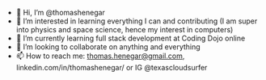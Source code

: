 - 👋 Hi, I’m @thomashenegar
- 👀 I’m interested in learning everything I can and contributing (I am super into physics and space science, hence my interest in computers)
- 🌱 I’m currently learning full stack development at Coding Dojo online
- 💞️ I’m looking to collaborate on anything and everything
- 📫 How to reach me: thomas.henegar@gmail.com, linkedin.com/in/thomashenegar/ or IG @texascloudsurfer

<!---
thomashenegar/thomashenegar is a ✨ special ✨ repository because its `README.md` (this file) appears on your GitHub profile.
You can click the Preview link to take a look at your changes.
--->
